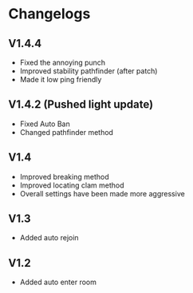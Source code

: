 # Changelogs


## V1.4.4
- Fixed the annoying punch
- Improved stability pathfinder (after patch)
- Made it low ping friendly


## V1.4.2 (Pushed light update)
- Fixed Auto Ban
- Changed pathfinder method


## V1.4
- Improved breaking method
- Improved locating clam method
- Overall settings have been made more aggressive

## V1.3 
- Added auto rejoin

## V1.2
- Added auto enter room
